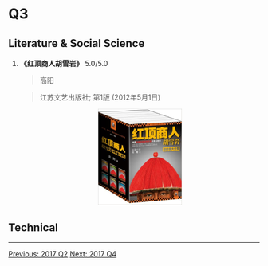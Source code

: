 # Q3

## Literature & Social Science

1. **《红顶商人胡雪岩》**  5.0/5.0

    > 高阳

    > 江苏文艺出版社; 第1版 (2012年5月1日)

    <p align="center"><img src="images/hu_xueyan.jpg" width="35%" height="35%"></p>

## Technical

---------------------------------------------------
  [Previous: 2017 Q2](2017_Q2.md)           [Next: 2017 Q4](2017_Q4.md)
